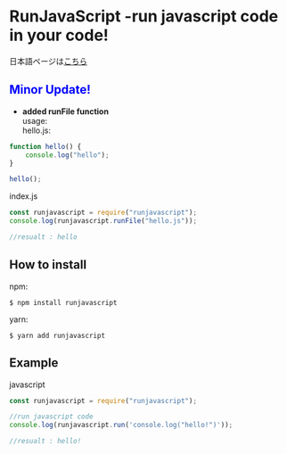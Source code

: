 # RunJavaScript -run javascript code in your code!
日本語ページは[こちら](https://github.com/beezza8/runjavascript/blob/main/README.JA.md)

## <font color="Blue">Minor Update!</font>
* **added runFile function**  
usage:  
hello.js:  
```js
function hello() {
    console.log("hello");
}

hello();
```
index.js
```js
const runjavascript = require("runjavascript");
console.log(runjavascript.runFile("hello.js"));

//resualt : hello
```
## How to install
npm:
```shell
$ npm install runjavascript
```
yarn:
```shell
$ yarn add runjavascript
```
## Example
javascript
```javascript
const runjavascript = require("runjavascript");

//run javascript code
console.log(runjavascript.run('console.log("hello!")'));

//resualt : hello!
```